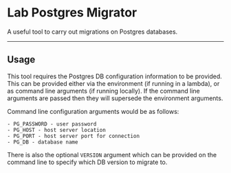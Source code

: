 # Lab Postgres Migrator

A useful tool to carry out migrations on Postgres databases.

---

## Usage

This tool requires the Postgres DB configuration information to be provided. This can be provided either via the environment (if running in a lambda), or as command line arguments (if running locally). If the command line arguments are passed then they will supersede the environment arguments.

Command line configuration arguments would be as follows:

```- PG_USER - the user on the database
- PG_PASSWORD - user password
- PG_HOST - host server location
- PG_PORT - host server port for connection
- PG_DB - database name
```

There is also the optional `VERSION` argument which can be provided on the command line to specify which DB version to migrate to.
